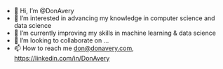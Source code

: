 - 👋 Hi, I’m @DonAvery
- 👀 I’m interested in advancing my knowledge in computer science and data science
- 🌱 I’m currently improving my skills in machine learning & data science
- 💞️ I’m looking to collaborate on ...
- 📫 How to reach me don@donavery.com, https://linkedin.com/in/DonAvery

